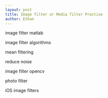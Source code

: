 ```yaml
---
layout: post
title: Image filter or Media filter Practise
author: Ethan
---
```



image filter matlab

image filter algorithms

mean filtering

reduce noise

image filter opencv

photo filter

iOS image filters